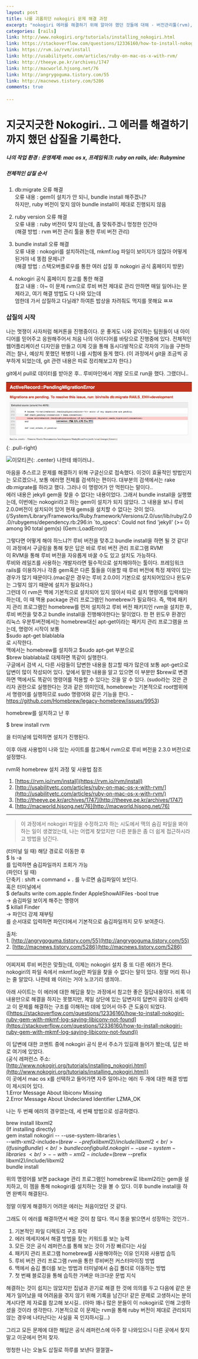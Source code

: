 ```yaml
---
layout: post
title: 나를 괴롭히던 nokogiri 문제 해결 과정
excerpt: "nokogiri 에러를 해결하기 위해 알아야 했던 것들에 대해 - 버전관리툴(rvm), 패키지 관리툴(homebrew/apt-get), 숨김 폴더 관리(in finder, terminal)"
categories: [rails]
link: http://www.nokogiri.org/tutorials/installing_nokogiri.html
link: https://stackoverflow.com/questions/12336160/how-to-install-nokogiri-ruby-gem-with-mkmf-log-saying-libiconv-not-found
link: https://rvm.io/rvm/install
link: http://usabilityetc.com/articles/ruby-on-mac-os-x-with-rvm/
link: http://theeye.pe.kr/archives/1747
link: http://macworld.hjsong.net/76
link: http://angrygoguma.tistory.com/55
link: http://macnews.tistory.com/5286
comments: true

---
```


# 지긋지긋한 Nokogiri.. 그 에러를 해결하기까지 했던 삽질을 기록한다.

##### 나의 작업 환경 : 운영체제: mac os x, 프레임워크: ruby on rails, ide: Rubymine

##### 전체적인 삽질 순서

1. db:migrate 오류 해결<br />
	오류 내용 : gem이 설치가 안 되니, bundle install 해주겠니?<br />
	하지만, ruby 버전이 맞지 않아 bundle install이 제대로 진행되지 않음<br />

2. ruby version 오류 해결<br />
	오류 내용 : ruby 버전이 맞지 않는데, 좀 맞춰주겠니 멍청한 인간아<br />
	(해결 방법 : rvm 버전 관리 툴을 통한 루비 버전 관리)<br />

3. bundle install 오류 해결<br />
	오류 내용 : nokogiri를 설치하려는데, mkmf.log 파일이 보이지가 않잖아 어떻게 된거야 네 똥컴 문제니?<br />
	(해결 방법 : 스택오버플로우를 통한 여러 삽질 후 nokogiri 공식 홈페이지 방문)<br />

4. nokogiri 공식 홈페이지 참고를 통한 해결<br />
	참고 내용 : 아~ 이 문제 rvm으로 루비 버전 제대로 관리 안하면 매일 일어나는 문제라고, 여기 해결 방법도 다 나와 있는데<br /> 엄한데 가서 삽질하고 다닐래? 하여튼 밥상을 차려줘도 먹지를 못해요 ㅉㅉ<br />

### 삽질의 시작

나는 멋쟁이 사자처럼 해커톤을 진행중이다. 운 좋게도 나와 같이하는 팀원들이 내 아이디어를 믿어주고 응원해주어서 처음 나의 아이디어를 바탕으로 진행중에 있다. 전체적인 웹어플리케이션 디자인을 만들고 이제 깃을 통해 동시다발적으로 각자의 기능을 구현하려는 찰나, 예상치 못했던 복병이 나를 시험에 들게 했다. (이 과정에서 git을 조금씩 공부하게 되었는데, git 관련 내용은 따로 정리해보고자 한다.)

git에서 pull로 데이터를 받아온 후.. 루비마인에서 개발 모드로 run을 했다. 그랬더니..

![Smithsonian Image](/img/2017-07-19-1.png)
{: .pull-right}

![이모티콘](http://mblogthumb2.phinf.naver.net/20140408_273/kkyy20455_1396957263255wQqIn_PNG/9.png?type=w2){:  .center} 나한테 왜이러냐..

마음을 추스르고 문제를 해결하기 위해 구글신으로 접속했다. 이것이 효율적인 방법인지는 모르겠으나, 보통 에러명 전체를 검색하는 편이다. 대부분의 검색에서는 rake db:migrate를 하라고 했다. 그러나 이 명령어가 안 먹힌다는 말이다.. <br />에러 내용은 jekyll gem을 찾을 수 없다는 내용이었다. 그래서 bundle install을 실행했는데, 이번에는 nokogiri라고 하는 gem이 설치가 되지 않았다. 그 내용을 보니 루비 2.0.0버전이 설치되어 있어 현재 gems을 설치할 수 없다는 것이 었다.<br />(/System/Library/Frameworks/Ruby.framework/Versions/2.0/usr/lib/ruby/2.0.0/rubygems/dependency.rb:296:in `to_specs': Could not find 'jekyll' (>= 0) among 90 total gem(s) (Gem::LoadError))

그렇다면 어떻게 해야 하느냐?! 루비 버전을 맞추고 bundle install을 하면 될 것 같다!<br />
이 과정에서 구글링을 통해 찾은 답은 바로 루비 버전 관리 프로그램 RVM! <br />
이 RVM을 통해 루비 버전을 자유롭게 바꿀 수도 있고 설치도 가능하다.<br />
루비와 레일즈를 사용하는 개발자라면 필수적으로 설치해야하는 툴이다. 프레임워크 rails를 이용하거나 각종 gem혹은 다른 툴들을 이용할 때 루비 버전에 특정 제약이 있는 경우가 많기 때문이다.(mac같은 경우는 루비 2.0.0이 기본으로 설치되어있으나 윈도우는 그렇지 않기 때문에 설치가 필요하다.) <br />그런데 이 rvm은 맥에 기본적으로 설치되어 있지 않아서 따로 설치 명령어를 입력해야하는데, 이 때 맥용 package 관리 프로그램인 homebrew가 필요하다. 즉, 맥에 패키지 관리 프로그램인 homebrew를 먼저 설치하고 루비 버전 패키지인 rvm을 설치한 후, 루비 버전을 맞추고 bundle install을 진행해야한다는 말이었다. 한 편 윈도우 환경인 리눅스 우분투버전에서는 homebrew대신 apt-get이라는 패키지 관리 프로그램을 쓰는데, 명령어 시작이 보통 <br />
$sudo apt-get blablabla<br />
로 시작한다.<br />
맥에서는 homebrew를 설치하고 $sudo apt-get 부분으로<br />
$brew blablabla로 대체하면 똑같이 실행한다.<br />
구글에서 검색 시, 다른 사람들이 답변한 내용을 참고할 때가 많은데 보통 apt-get으로 답변이 많이 작성되어 있다. 앞에서 말한 내용을 알고 있으면 이 부분만 $brew로 변경하면 맥에서도 똑같이 명령어를 적용할 수 있다는 것을 알 수 있다.
(sudo라는 것은 관리자 권한으로 실행한다는 것과 같은 의미인데, homebrew는 기본적으로 root범위에서 명령어를 실행하므로 sudo 명령어와 같은 기능을 한다. - https://github.com/Homebrew/legacy-homebrew/issues/9953)


homebrew를 설치하고 난 후

$ brew install rvm

을 터미널에 입력하면 설치가 진행된다.

이후 아래 사용법이 나와 있는 사이트를 참고해서 rvm으로 루비 버전을 2.3.0 버전으로 설정했다.

 rvm와 homebrew 설치 과정 및 사용법 참조
 1. [https://rvm.io/rvm/install](https://rvm.io/rvm/install)
 2. [http://usabilityetc.com/articles/ruby-on-mac-os-x-with-rvm/](http://usabilityetc.com/articles/ruby-on-mac-os-x-with-rvm/)
 3. [http://theeye.pe.kr/archives/1747](http://theeye.pe.kr/archives/1747)
 4. [http://macworld.hjsong.net/76](http://macworld.hjsong.net/76)

---

>이 과정에서 nokogiri 파일을 수정하고자 하는 시도에서 맥의 숨김 파일을 봐야 하는 일이 생겼었는데, 나는 어렵게 찾았지만 다른 분들은 좀 더 쉽게 접근하시라고 방법을 남긴다.

(터미널 일 때)
해당 경로로 이동한 후<br />
$ ls -a<br />
를 입력하면 숨김파일까지 조회가 가능<br />
(파인더 일 때)<br />
단축키 : shift + command + . 를 누르면 숨김파일이 보인다.<br />
혹은 터미널에서 <br />
$ defaults write com.apple.finder AppleShowAllFiles -bool true <br />
	-> 숨김파일 보이게 해주는 명령어<br />
$ killall Finder<br />
	-> 파인더 강제 재부팅<br />
를 순서대로 입력하면 파인더에서 기본적으로 숨김파일까지 모두 보여준다.<br />

출처: <br />1. [http://angrygoguma.tistory.com/55](http://angrygoguma.tistory.com/55) <br />
	 2. [http://macnews.tistory.com/5286](http://macnews.tistory.com/5286)

---

어찌저찌 루비 버전은 맞췄는데, 이제는 nokogiri 설치 중 또 다른 에러가 뜬다.
nokogiri의 파일 속에서 mkmf.log란 파일을 찾을 수 없다는 말이 었다. 정말 머리 쥐나는 줄 알았다. 나한테 왜 이러는 거야 노코기리 생킈야..<br />

아래 사이트는 이 에러에 대한 해답을 찾는 과정에서 참고한 좋은 질답내용이다. 비록 이 내용만으로 해결을 하지는 못했지만, 제일 상단에 있는 답변자의 답변이 굉장히 상세하고 이 문제를 해결하는 구조를 이해하는 데에 있어서 아주 큰 도움이 되었다.
([https://stackoverflow.com/questions/12336160/how-to-install-nokogiri-ruby-gem-with-mkmf-log-saying-libiconv-not-found](https://stackoverflow.com/questions/12336160/how-to-install-nokogiri-ruby-gem-with-mkmf-log-saying-libiconv-not-found))

이 답변에 대한 코멘트 중에 nokogiri 공식 문서 주소가 있길래 들어가 봤는데, 답은 바로 여기에 있었다.<br />
(공식 레퍼런스 주소: [http://www.nokogiri.org/tutorials/installing_nokogiri.html](http://www.nokogiri.org/tutorials/installing_nokogiri.html))<br />
이 곳에서 mac os x를 선택하고 들어가면
자주 일어나는 에러 두 개에 대한 해결 방법이 제시되어 있다.<br />
1.Error Message About libiconv Missing<br />
2.Error Message About Undeclared Identifier LZMA_OK

나는 두 번째 에러의 경우였는데, 세 번째 방법으로 성공하였다.

brew install libxml2<br />
(If installing directly)<br />
gem install nokogiri -- --use-system-libraries \ <br />
  --with-xml2-include=$(brew --prefix libxml2)/include/libxml2<br />
(If using Bundle)<br />
bundle config build.nokogiri --use-system-libraries \ <br />
  --with-xml2-include=$(brew --prefix libxml2)/include/libxml2<br />
bundle install<br />

위의 명령어를 보면 package 관리 프로그램인 homebrew로 libxml2라는 gem을 설치하고, 이 젬을 통해 nokogiri를 설치하는 것을 볼 수 있다. 이후 bundle install을 하면 완벽히 해결된다.

정말 이렇게 해결하기 어려운 에러는 처음이었던 것 같다.

그래도 이 에러를 해결하면서 배운 것이 참 많다. 역시 똥을 밝으면서 성장하는 것인가..
1. 기본적인 파일 디렉토리 구조 파악
2. 에러 메세지에서 해결 방법을 찾는 키워드를 보는 능력
3. 모든 것은 공식 레퍼런스를 통해 보는 것이 가장 빠르다는 사실
4. 패키지 관리 프로그램 homebrew를 사용해야하는 이유 인지와 사용법 습득
5. 루비 버전 관리 프로그램 rvm을 통한 루비버전 커스터마이징 방법
6. 맥에서 숨김 폴더를 보는 방법과 터미널에서 숨김 폴더로 이동하는 방법
7. 첫 번째 블로깅을 통해 습득한 가벼운 마크다운 문법 지식

해결하는 것이 쉽지는 않았지만 집념과 끈기로 해결 한 것에 의의를 두고 다음에 같은 문제가 일어났을 때 어려움을 겪지 않기 위해 기록을 남긴다!
같은 문제로 고생하시는 분이 계시다면 제 자료를 참고해 보시길.. (아마 꽤나 많은 분들이 이 nokogiri로 인해 고생하셨을 것이라 생각한다. 기본적으로 이 문제는 rvm을 통해 ruby 버전이 제대로 관리되지 않는 경우에 나타난다는 사실을 꼭 인지하시길...)

그리고 모든 문제에 대한 해답은 공식 레퍼런스에 아주 잘 나와있으니 다른 곳에서 찾지 말고 이곳에서 먼저 찾자.

멍청한 나는 오늘도 삽질로 하루를 보낸다 껄껄껄~

